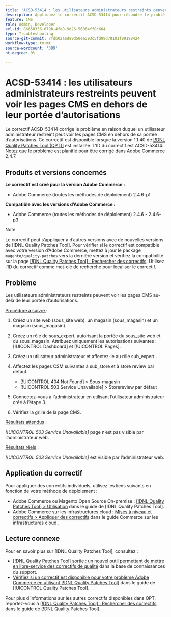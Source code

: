 ```yaml
---
title: 'ACSD-53414 : les utilisateurs administrateurs restreints peuvent voir les pages CMS en dehors de leur portée d’autorisations'
description: Appliquez le correctif ACSD-53414 pour résoudre le problème d’Adobe Commerce où un utilisateur administrateur restreint peut voir les pages CMS en dehors de sa portée d’autorisations.
feature: CMS
role: Admin, Developer
exl-id: 86658336-679b-4fe0-9d26-56064ff0c604
type: Troubleshooting
source-git-commit: 7fdb02a6d89d50ea593c5fd99d78101f89198424
workflow-type: tm+mt
source-wordcount: '389'
ht-degree: 0%

---
```


# ACSD-53414 : les utilisateurs administrateurs restreints peuvent voir les pages CMS en dehors de leur portée d’autorisations

Le correctif ACSD-53414 corrige le problème en raison duquel un utilisateur administrateur restreint peut voir les pages CMS en dehors de sa portée d’autorisations. Ce correctif est disponible lorsque la version 1.1.40 de [[!DNL Quality Patches Tool (QPT)]](https://experienceleague.adobe.com/fr/docs/commerce-operations/tools/quality-patches-tool/quality-patches-tool-to-self-serve-quality-patches) est installée. L’ID du correctif est ACSD-53414. Notez que le problème est planifié pour être corrigé dans Adobe Commerce 2.4.7.

## Produits et versions concernés

**Le correctif est créé pour la version Adobe Commerce :**

* Adobe Commerce (toutes les méthodes de déploiement) 2.4.6-p1

**Compatible avec les versions d’Adobe Commerce :**

* Adobe Commerce (toutes les méthodes de déploiement) 2.4.6 - 2.4.6-p3

>[!NOTE]
>
>Le correctif peut s’appliquer à d’autres versions avec de nouvelles versions de [!DNL Quality Patches Tool]. Pour vérifier si le correctif est compatible avec votre version d’Adobe Commerce, mettez à jour le package `magento/quality-patches` vers la dernière version et vérifiez la compatibilité sur la page [[!DNL Quality Patches Tool] : Rechercher des correctifs](https://experienceleague.adobe.com/tools/commerce-quality-patches/index.html?lang=fr). Utilisez l’ID du correctif comme mot-clé de recherche pour localiser le correctif.

## Problème

Les utilisateurs administrateurs restreints peuvent voir les pages CMS au-delà de leur portée d’autorisations.

<u>Procédure à suivre </u> :

1. Créez un site web (sous_site web), un magasin (sous_magasin) et un magasin (sous_magasin).
1. Créez un rôle de sous_expert, autorisant la portée du sous_site web et du sous_magasin. Attribuez uniquement les autorisations suivantes : [!UICONTROL Dashboard] et [!UICONTROL Pages].
1. Créez un utilisateur administrateur et affectez-le au rôle sub_expert .
1. Affectez les pages CSM suivantes à sub_store et à store review par défaut.

   * [!UICONTROL 404 Not Found] > Sous-magasin
   * [!UICONTROL 503 Service Unavailable] > Storereview par défaut

1. Connectez-vous à l’administrateur en utilisant l’utilisateur administrateur créé à l’étape 3.
1. Vérifiez la grille de la page CMS.

<u>Résultats attendus</u> :

*[!UICONTROL 503 Service Unavailable]* page n’est pas visible par l’administrateur web.

<u>Résultats réels</u> :

*[!UICONTROL 503 Service Unavailable]* est visible par l’administrateur web.

## Application du correctif

Pour appliquer des correctifs individuels, utilisez les liens suivants en fonction de votre méthode de déploiement :

* Adobe Commerce ou Magento Open Source On-premise : [[!DNL Quality Patches Tool] > Utilisation](/help/tools/quality-patches-tool/usage.md) dans le guide de [!DNL Quality Patches Tool].
* Adobe Commerce sur les infrastructures cloud : [Mises à niveau et correctifs > Appliquer des correctifs](https://experienceleague.adobe.com/docs/commerce-cloud-service/user-guide/develop/upgrade/apply-patches.html?lang=fr) dans le guide Commerce sur les infrastructures cloud .

## Lecture connexe

Pour en savoir plus sur [!DNL Quality Patches Tool], consultez :

* [[!DNL Quality Patches Tool] sortie : un nouvel outil permettant de mettre en libre-service des correctifs de qualité](https://experienceleague.adobe.com/fr/docs/commerce-operations/tools/quality-patches-tool/quality-patches-tool-to-self-serve-quality-patches) dans la base de connaissances du support.
* [Vérifiez si un correctif est disponible pour votre problème Adobe Commerce en utilisant [!DNL Quality Patches Tool]](/help/tools/quality-patches-tool/patches-available-in-qpt/check-patch-for-magento-issue-with-magento-quality-patches.md) dans le guide de [!UICONTROL Quality Patches Tool].


Pour plus d’informations sur les autres correctifs disponibles dans QPT, reportez-vous à [[!DNL Quality Patches Tool] : Rechercher des correctifs](https://experienceleague.adobe.com/tools/commerce-quality-patches/index.html?lang=fr) dans le guide de [!DNL Quality Patches Tool].
